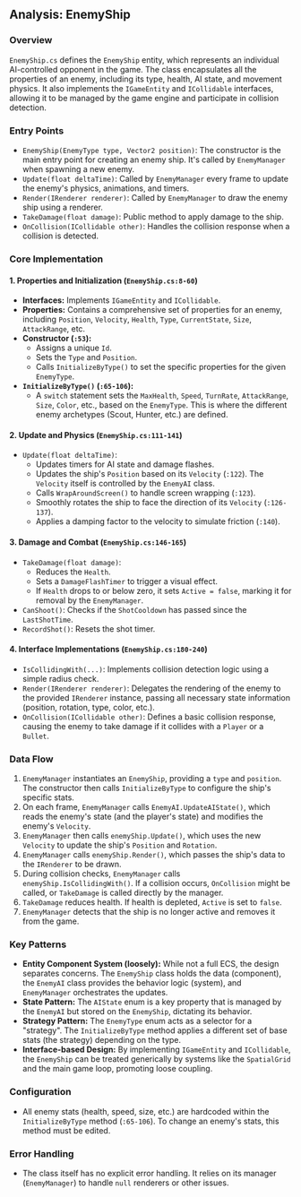 ## Analysis: EnemyShip

### Overview
`EnemyShip.cs` defines the `EnemyShip` entity, which represents an individual AI-controlled opponent in the game. The class encapsulates all the properties of an enemy, including its type, health, AI state, and movement physics. It also implements the `IGameEntity` and `ICollidable` interfaces, allowing it to be managed by the game engine and participate in collision detection.

### Entry Points
- `EnemyShip(EnemyType type, Vector2 position)`: The constructor is the main entry point for creating an enemy ship. It's called by `EnemyManager` when spawning a new enemy.
- `Update(float deltaTime)`: Called by `EnemyManager` every frame to update the enemy's physics, animations, and timers.
- `Render(IRenderer renderer)`: Called by `EnemyManager` to draw the enemy ship using a renderer.
- `TakeDamage(float damage)`: Public method to apply damage to the ship.
- `OnCollision(ICollidable other)`: Handles the collision response when a collision is detected.

### Core Implementation

#### 1. Properties and Initialization (`EnemyShip.cs:8-60`)
- **Interfaces:** Implements `IGameEntity` and `ICollidable`.
- **Properties:** Contains a comprehensive set of properties for an enemy, including `Position`, `Velocity`, `Health`, `Type`, `CurrentState`, `Size`, `AttackRange`, etc.
- **Constructor (`:53`):**
    - Assigns a unique `Id`.
    - Sets the `Type` and `Position`.
    - Calls `InitializeByType()` to set the specific properties for the given `EnemyType`.
- **`InitializeByType()` (`:65-106`):**
    - A `switch` statement sets the `MaxHealth`, `Speed`, `TurnRate`, `AttackRange`, `Size`, `Color`, etc., based on the `EnemyType`. This is where the different enemy archetypes (Scout, Hunter, etc.) are defined.

#### 2. Update and Physics (`EnemyShip.cs:111-141`)
- `Update(float deltaTime)`:
    - Updates timers for AI state and damage flashes.
    - Updates the ship's `Position` based on its `Velocity` (`:122`). The `Velocity` itself is controlled by the `EnemyAI` class.
    - Calls `WrapAroundScreen()` to handle screen wrapping (`:123`).
    - Smoothly rotates the ship to face the direction of its `Velocity` (`:126-137`).
    - Applies a damping factor to the velocity to simulate friction (`:140`).

#### 3. Damage and Combat (`EnemyShip.cs:146-165`)
- `TakeDamage(float damage)`:
    - Reduces the `Health`.
    - Sets a `DamageFlashTimer` to trigger a visual effect.
    - If `Health` drops to or below zero, it sets `Active = false`, marking it for removal by the `EnemyManager`.
- `CanShoot()`: Checks if the `ShotCooldown` has passed since the `LastShotTime`.
- `RecordShot()`: Resets the shot timer.

#### 4. Interface Implementations (`EnemyShip.cs:180-240`)
- `IsCollidingWith(...)`: Implements collision detection logic using a simple radius check.
- `Render(IRenderer renderer)`: Delegates the rendering of the enemy to the provided `IRenderer` instance, passing all necessary state information (position, rotation, type, color, etc.).
- `OnCollision(ICollidable other)`: Defines a basic collision response, causing the enemy to take damage if it collides with a `Player` or a `Bullet`.

### Data Flow
1.  `EnemyManager` instantiates an `EnemyShip`, providing a `type` and `position`. The constructor then calls `InitializeByType` to configure the ship's specific stats.
2.  On each frame, `EnemyManager` calls `EnemyAI.UpdateAIState()`, which reads the enemy's state (and the player's state) and modifies the enemy's `Velocity`.
3.  `EnemyManager` then calls `enemyShip.Update()`, which uses the new `Velocity` to update the ship's `Position` and `Rotation`.
4.  `EnemyManager` calls `enemyShip.Render()`, which passes the ship's data to the `IRenderer` to be drawn.
5.  During collision checks, `EnemyManager` calls `enemyShip.IsCollidingWith()`. If a collision occurs, `OnCollision` might be called, or `TakeDamage` is called directly by the manager.
6.  `TakeDamage` reduces health. If health is depleted, `Active` is set to `false`.
7.  `EnemyManager` detects that the ship is no longer active and removes it from the game.

### Key Patterns
- **Entity Component System (loosely):** While not a full ECS, the design separates concerns. The `EnemyShip` class holds the data (component), the `EnemyAI` class provides the behavior logic (system), and `EnemyManager` orchestrates the updates.
- **State Pattern:** The `AIState` enum is a key property that is managed by the `EnemyAI` but stored on the `EnemyShip`, dictating its behavior.
- **Strategy Pattern:** The `EnemyType` enum acts as a selector for a "strategy". The `InitializeByType` method applies a different set of base stats (the strategy) depending on the type.
- **Interface-based Design:** By implementing `IGameEntity` and `ICollidable`, the `EnemyShip` can be treated generically by systems like the `SpatialGrid` and the main game loop, promoting loose coupling.

### Configuration
- All enemy stats (health, speed, size, etc.) are hardcoded within the `InitializeByType` method (`:65-106`). To change an enemy's stats, this method must be edited.

### Error Handling
- The class itself has no explicit error handling. It relies on its manager (`EnemyManager`) to handle `null` renderers or other issues.